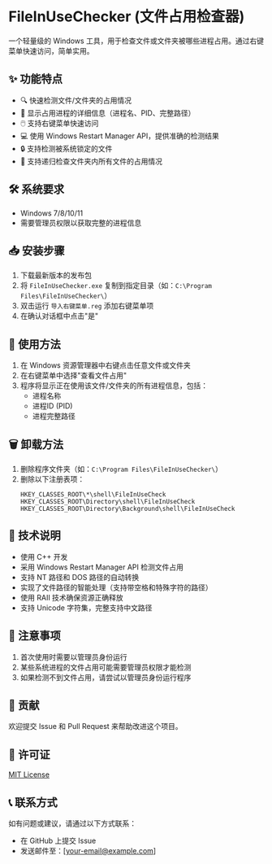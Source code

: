 # FileInUseChecker (文件占用检查器)

一个轻量级的 Windows 工具，用于检查文件或文件夹被哪些进程占用。通过右键菜单快速访问，简单实用。

## ✨ 功能特点

- 🔍 快速检测文件/文件夹的占用情况
- 📝 显示占用进程的详细信息（进程名、PID、完整路径）
- 🖱️ 支持右键菜单快速访问
- 💻 使用 Windows Restart Manager API，提供准确的检测结果
- 🔒 支持检测被系统锁定的文件
- 📂 支持递归检查文件夹内所有文件的占用情况

## 🛠️ 系统要求

- Windows 7/8/10/11
- 需要管理员权限以获取完整的进程信息

## 📥 安装步骤

1. 下载最新版本的发布包
2. 将 `FileInUseChecker.exe` 复制到指定目录（如：`C:\Program Files\FileInUseChecker\`）
3. 双击运行 `导入右键菜单.reg` 添加右键菜单项
4. 在确认对话框中点击"是"

## 🎯 使用方法

1. 在 Windows 资源管理器中右键点击任意文件或文件夹
2. 在右键菜单中选择"查看文件占用"
3. 程序将显示正在使用该文件/文件夹的所有进程信息，包括：
   - 进程名称
   - 进程ID (PID)
   - 进程完整路径

## 🗑️ 卸载方法

1. 删除程序文件夹（如：`C:\Program Files\FileInUseChecker\`）
2. 删除以下注册表项：
   ```
   HKEY_CLASSES_ROOT\*\shell\FileInUseCheck
   HKEY_CLASSES_ROOT\Directory\shell\FileInUseCheck
   HKEY_CLASSES_ROOT\Directory\Background\shell\FileInUseCheck
   ```

## 🔧 技术说明

- 使用 C++ 开发
- 采用 Windows Restart Manager API 检测文件占用
- 支持 NT 路径和 DOS 路径的自动转换
- 实现了文件路径的智能处理（支持带空格和特殊字符的路径）
- 使用 RAII 技术确保资源正确释放
- 支持 Unicode 字符集，完整支持中文路径

## 📝 注意事项

1. 首次使用时需要以管理员身份运行
2. 某些系统进程的文件占用可能需要管理员权限才能检测
3. 如果检测不到文件占用，请尝试以管理员身份运行程序

## 🤝 贡献

欢迎提交 Issue 和 Pull Request 来帮助改进这个项目。

## 📄 许可证

[MIT License](LICENSE)

## 📞 联系方式

如有问题或建议，请通过以下方式联系：
- 在 GitHub 上提交 Issue
- 发送邮件至：[your-email@example.com] 